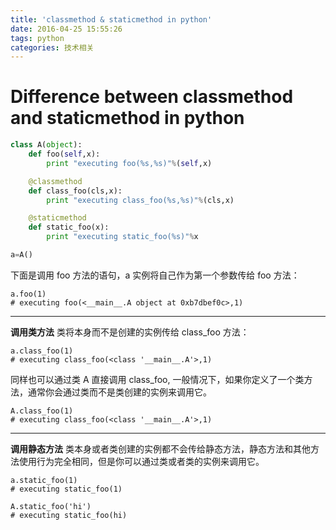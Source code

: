 ```yaml
---
title: 'classmethod & staticmethod in python'
date: 2016-04-25 15:55:26
tags: python
categories: 技术相关
---
```



# Difference between classmethod and staticmethod in python


```py
class A(object):
    def foo(self,x):
        print "executing foo(%s,%s)"%(self,x)

    @classmethod
    def class_foo(cls,x):
        print "executing class_foo(%s,%s)"%(cls,x)

    @staticmethod
    def static_foo(x):
        print "executing static_foo(%s)"%x    

a=A()
```

下面是调用 foo 方法的语句，a 实例将自己作为第一个参数传给 foo 方法：

	a.foo(1)
	# executing foo(<__main__.A object at 0xb7dbef0c>,1)

<!--more-->


---------------------------------------------------------

**调用类方法** 类将本身而不是创建的实例传给 class_foo 方法：

	a.class_foo(1)
	# executing class_foo(<class '__main__.A'>,1)

同样也可以通过类 A 直接调用 class_foo, 一般情况下，如果你定义了一个类方法，通常你会通过类而不是类创建的实例来调用它。

	A.class_foo(1)
	# executing class_foo(<class '__main__.A'>,1)

---------------------------------------------------------

**调用静态方法** 类本身或者类创建的实例都不会传给静态方法，静态方法和其他方法使用行为完全相同，但是你可以通过类或者类的实例来调用它。

	a.static_foo(1)
	# executing static_foo(1)

	A.static_foo('hi')
	# executing static_foo(hi)




